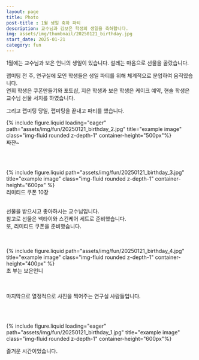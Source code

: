 ```yaml
---
layout: page
title: Photo
post-title : 1월 생일 축하 파티
description: 교수님과 김보은 학생의 생일을 축하합니다.
img: assets/img/thumbnail/20250121_birthday.jpg
start_date: 2025-01-21
category: fun
---
```


1월에는 교수님과 보은 언니의 생일이 있습니다. 설레는 마음으로 선물을 골랐습니다.

랩미팅 전 주, 연구실에 모인 학생들은 생일 파티를 위해 체계적으로 분업하여 움직였습니다. <br>
연희 학생은 쿠폰만들기와 포토샵, 지은 학생과 보은 학생은 케이크 예약, 현솔 학생은 교수님 선물 서치를 하였습니다. 

그리고 랩미팅 당일, 랩미팅을 끝내고 파티를 했습니다. 
<br>


<div class="row">
    <div class="col-sm mt-3 mt-md-0">
        {% include figure.liquid loading="eager" path="assets/img/fun/20250121_birthday_2.jpg" title="example image" class="img-fluid rounded z-depth-1" container-height="500px"%}
    </div>
</div>
<div class="caption">
    짜쟌~
</div>

<br><br>



<div class="row justify-content-sm-center">
    <div class="col-sm-6 mt-3 mt-md-0">
        {% include figure.liquid path="assets/img/fun/20250121_birthday_3.jpg" title="example image" class="img-fluid rounded z-depth-1"  container-height="600px" %}
        <div class="caption">
            리미티드 쿠폰 10장
        </div>
    </div>
    <div class="col-sm-6 mt-3 mt-md-0">
        <br>
        <p>선물을 받으시고 좋아하시는 교수님입니다. <br>
        참고로 선물은 넥타이와 스킨케어 세트로 준비했습니다. <br>또, 리미티드 쿠폰을 준비했습니다. </p>
        <br><br>
        {% include figure.liquid path="assets/img/fun/20250121_birthday_4.jpg" title="example image" class="img-fluid rounded z-depth-1"  container-height="400px" %}
        <div class="caption">
            초 부는 보은언니
        </div>
    </div>
</div>
<br><br>

마지막으로 열정적으로 사진을 찍어주는 연구실 사람들입니다. 

<br><br>
<div class="row">
    <div class="col-sm mt-3 mt-md-0">
        {% include figure.liquid loading="eager" path="assets/img/fun/20250121_birthday_1.jpg" title="example image" class="img-fluid rounded z-depth-1" container-height="600px"%}
    </div>
</div>


즐거운 시간이었습니다.
